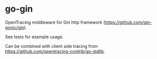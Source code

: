 # go-gin

OpenTracing middleware for Gin http framework (https://github.com/gin-gonic/gin).

See tests for example usage.

Can be combined with client side tracing from https://github.com/opentracing-contrib/go-stdlib.
